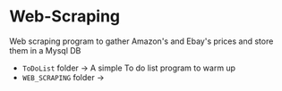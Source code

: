 # Web-Scraping
Web scraping program to gather Amazon's and Ebay's prices and store them in a Mysql DB

- ``ToDoList`` folder -> A simple To do list program to warm up
- ``WEB_SCRAPING`` folder ->  

